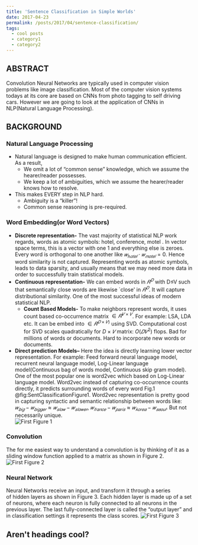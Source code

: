 ```yaml
---
title: 'Sentence Classification in Simple Worlds'
date: 2017-04-23
permalink: /posts/2017/04/sentence-classification/
tags:
  - cool posts
  - category1
  - category2
---
```

ABSTRACT
----------
Convolution Neural Networks are typically used in computer vision problems like image classification. Most of the computer vision systems todays at its core are based on CNNs from photo tagging to self driving cars. 
However we are going to look at the application of CNNs in NLP(Natural Language Processing).

BACKGROUND
----------

### Natural Language Processing ###
* Natural language is designed to make human communication efficient. As a result,
    * We omit a lot of “common sense” knowledge, which we assume the hearer/reader possesses.
    * We keep a lot of ambiguities, which we assume the hearer/reader knows how to resolve.
* This makes EVERY step in NLP hard.
    * Ambiguity is a “killer”!
    * Common sense reasoning is pre-required.

### Word Embedding(or Word Vectors) ###
* **Discrete representation-** The vast majority of statistical NLP work regards, words as atomic symbols: hotel, conference, motel . In vector space terms, this is a vector with one 1 and everything else is zeroes. Every word is orthogonal to one another like $𝑤_{ℎ𝑜𝑡𝑒𝑙} \cdot 𝑤_{𝑚𝑜𝑡𝑒𝑙}  =0$. Hence word similarity is not captured. Representing words as atomic symbols, leads to data sparsity, and usually means that we may need more data in order to successfully train statistical models. 
* **Continuous representation-** We can embed words in $𝑅^𝐷$ with D≤V such that semantically close words are likewise `close' in $𝑅^𝐷$. It will capture distributional similarity. One of the most successful ideas of modern statistical NLP.
	* **Count Based Models-** To make  neighbors  represent words, it uses count based co-occurrence matrix $\in 𝑅^{𝑉 × 𝑉}$. For example: LSA, LDA etc. It can be embed into $\in 𝑅^{𝐷×𝑉)}$  using SVD. Computational cost for SVD scales quadratically for $D×𝑉$ matrix: $O(𝐷𝑉^2)$ flops. Bad for millions of words or documents. Hard to incorporate new words or documents. 
* **Direct prediction Models–** Here the idea is directly learning lower vector representation. For example: Feed forward neural language model, recurrent neural language model, Log-Linear language model(Continuous bag of words model, Continuous skip gram model). One of the most popular one is word2vec which based on Log-Linear language model. Word2vec instead of capturing co-occurrence counts directly, it predicts surrounding words of every word Fig.1 @fig:SentClassificationFigure1. Word2vec representation is pretty good in capturing syntactic  and semantic relationship between words like: $𝑤_{𝑏𝑖𝑔}−𝑤_{𝑏𝑖𝑔𝑔𝑒𝑟}  \approx 𝑤_{𝑠𝑙𝑜𝑤}−𝑤_{𝑠𝑙𝑜𝑤𝑒𝑟}$, $𝑤_{𝑓𝑟𝑎𝑛𝑐𝑒}−𝑤_{𝑝𝑎𝑟𝑖𝑠} \approx 𝑤_{𝑘𝑜𝑟𝑒𝑎}−𝑤_{𝑠𝑒𝑜𝑢𝑙}$. But not necessarily unique.  
![First Figure 1]( https://pragup.github.io/images/Sentence-Classification-Figure_1.png )

### Convolution ###
The for me easiest way to understand a convolution is by thinking of it as a sliding window function applied to a matrix as shown in Figure 2.
![First Figure 2]( https://pragup.github.io/images/Convolution_concept_Figure_2.png )
### Neural Network ###
Neural Networks receive an input, and transform it through a series of hidden layers as shown in Figure 3. Each hidden layer is made up of a set of neurons, where each neuron is fully connected to all neurons in the previous layer. The last fully-connected layer is called the “output layer” and in classification settings it represents the class scores.
![First Figure 3]( https://pragup.github.io/images/neural_network_Figure_3.png )

Aren't headings cool?
------